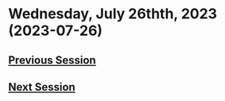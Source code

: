 # Wednesday, July 26thth, 2023 (2023-07-26)

## [Previous Session](./2023-07-05.md)



## [Next Session](./2023-XX-XX.md)
